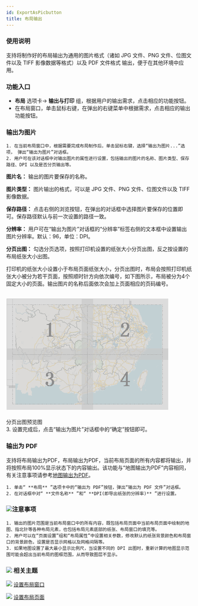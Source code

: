 ```yaml
---
id: ExportAsPicbutton
title: 布局输出
---
```

### 使用说明

支持将制作好的布局输出为通用的图片格式（诸如 JPG 文件、PNG 文件、位图文件以及 TIFF 影像数据等格式）以及 PDF 文件格式
输出，便于在其他环境中应用。

### 功能入口

* **布局** 选项卡-> **输出与打印** 组，根据用户的输出需求，点击相应的功能按钮。
* 在布局窗口，单击鼠标右键，在弹出的右键菜单中根据需求，点击相应的输出功能按钮。

###  输出为图片

    1. 在当前布局窗口中，根据需要完成布局制作后，单击鼠标右键，选择“输出为图片...”选项， 弹出“输出为图片”对话框。 
    2. 用户可在该对话框中对输出图片的属性进行设置，包括输出的图片的名称、图片类型、保存路径、DPI 以及是否分页输出等。 

**图片名：** 输出的图片要保存的名称。

**图片类型：** 图片输出的格式，可以是 JPG 文件、PNG 文件、位图文件以及 TIFF 影像数据。

**保存路径：** 点击右侧的浏览按钮，在弹出的对话框中选择图片要保存的位置即可。保存路径默认与前一次设置的路径一致。

**分辨率：** 用户可在“输出为图片”对话框的“分辨率”标签右侧的文本框中设置输出图片分辨率。默认：96，单位：DPI。

**分页出图：** 勾选分页选项，按照打印机设置的纸张大小分页出图，反之按设置的布局纸张大小出图。

打印机的纸张大小设置小于布局页面纸张大小，分页出图时，布局会按照打印机纸张大小被分为若干页面，按照顺时针方向依次编号，如下图所示，布局被分为4个固定大小的页面。输出图片的名称后面依次会加上页面相应的页码编号。

![](img/pages.png)  
---  
分页出图预览图  
    3. 设置完成后，点击“输出为图片”对话框中的“确定”按钮即可。

###  输出为 PDF

支持将布局输出为PDF，布局输出为PDF，当前布局页面的所有内容都将输出，并将按照布局100%显示状态下的内容输出。该功能与“地图输出为PDF”内容相同，有关注意事项请参考[地图输出为PDF](../../Visualization/Basic/WinMap_OutputPDF.html)。

    1. 单击“ **布局** ”选项卡中的“输出为 PDF”按钮，弹出“输出为 PDF 文件”对话框。
    2. 在对话框中对“ **文件名称** ”和“ **DPI(即导出纸张的分辨率)** ”进行设置。

### ![](../../img/note.png)注意事项

    1. 输出的图片范围是当前布局窗口中的所有内容，既包括布局页面中当前布局页面中绘制的地图、指北针等各种布局元素，也包括布局元素底部的纸张、布局窗口的填充等。
    2. 用户可以在“页面设置”组和“布局属性”中设置相关参数，修改默认的纸张背景颜色和布局窗口的背景颜色，设置是否显示网格以及网格间隔等。
    3. 如果地图设置了最大最小显示比例尺，当设置不同的 DPI 出图时，重新计算的地图显示范围可能会超出当前布局的图框范围，从而导致图层不显示。

### ![](../../img/seealso.png) 相关主题

![](../../img/smalltitle.png)
[设置布局窗口](../SettiongLayoutWin/SettingLayout.html)

![](../../img/smalltitle.png) [设置布局页面](../SettingPage/PageSetup.html)

